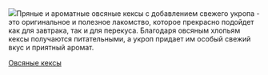 <!--2025-05-01 15:28:10-->
<div class="yb">
  <div class="rss povarenok"><a href="https://www.povarenok.ru/recipes/show/182573/"><img src="https://www.povarenok.ru/data/cache/2025may/01/08/3173764_30891-640x480.jpg"></a>Пряные и ароматные овсяные кексы с добавлением свежего укропа - это оригинальное и полезное лакомство, которое прекрасно подойдет как для завтрака, так и для перекуса. Благодаря овсяным хлопьям кексы получаются питательными, а укроп придает им особый свежий вкус и приятный аромат. <p class="titl"><a href="https://www.povarenok.ru/recipes/show/182573/">Овсяные кексы</a></p></div>
</div>
